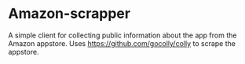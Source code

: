 # Amazon-scrapper
A simple client for collecting public information about the app from the Amazon appstore.
Uses https://github.com/gocolly/colly to scrape the appstore.
